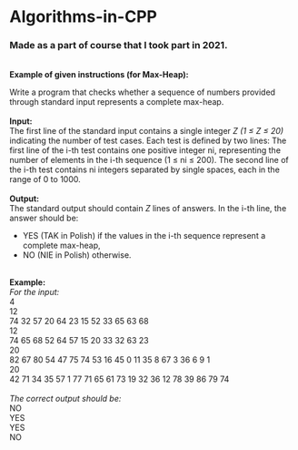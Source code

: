 # Algorithms-in-CPP

### Made as a part of course that I took part in 2021.
\
__Example of given instructions (for Max-Heap):__

Write a program that checks whether a sequence of numbers provided through standard input represents a complete max-heap.\
\
**Input:**\
The first line of the standard input contains a single integer *Z (1 ≤ Z ≤ 20)* indicating the number of test cases. Each test is defined by two lines:
The first line of the i-th test contains one positive integer ni, representing the number of elements in the i-th sequence (1 ≤ ni ≤ 200).
The second line of the i-th test contains ni integers separated by single spaces, each in the range of 0 to 1000.\
\
**Output:**\
The standard output should contain *Z* lines of answers. In the i-th line, the answer should be:

 - YES (TAK in Polish) if the values in the i-th sequence represent a complete max-heap, 
 - NO (NIE in Polish) otherwise.

\
__Example:__
\
*For the input:*\
4\
12\
74 32 57 20 64 23 15 52 33 65 63 68\
12\
74 65 68 52 64 57 15 20 33 32 63 23\
20\
82 67 80 54 47 75 74 53 16 45 0 11 35 8 67 3 36 6 9 1\
20\
42 71 34 35 57 1 77 71 65 61 73 19 32 36 12 78 39 86 79 74\
\
*The correct output should be:*\
NO\
YES\
YES\
NO
